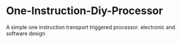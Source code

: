One-Instruction-Diy-Processor
=============================

A simple one instruction transport triggered processor. electronic and software design
